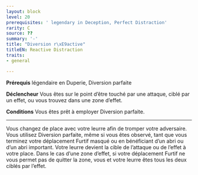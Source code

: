 ```yaml
---
layout: block
level: 20
prerequisites: ' legendary in Deception, Perfect Distraction'
rarity: C
source: ??
summary: '-'
title: "Diversion r\xE9active"
titleEN: Reactive Distraction
traits:
- general

---
```


<p><strong>Prérequis</strong> légendaire en Duperie, Diversion parfaite</p>
<p><strong>Déclencheur</strong> Vous êtes sur le point d’être touché par une attaque, ciblé par un effet, ou vous trouvez dans une zone d’effet.</p>
<p><strong>Conditions</strong> Vous êtes prêt à employer Diversion parfaite.</p>
<hr>
<p>Vous changez de place avec votre leurre afin de tromper votre adversaire. Vous utilisez Diversion parfaite, même si vous êtes observé, tant que vous terminez votre déplacement Furtif masqué ou en bénéficiant d’un abri ou d’un abri important. Votre leurre devient la cible de l’attaque ou de l’effet à votre place. Dans le cas d’une zone d’effet, si votre déplacement Furtif ne vous permet pas de quitter la zone, vous et votre leurre êtes tous les deux ciblés par l’effet.</p>